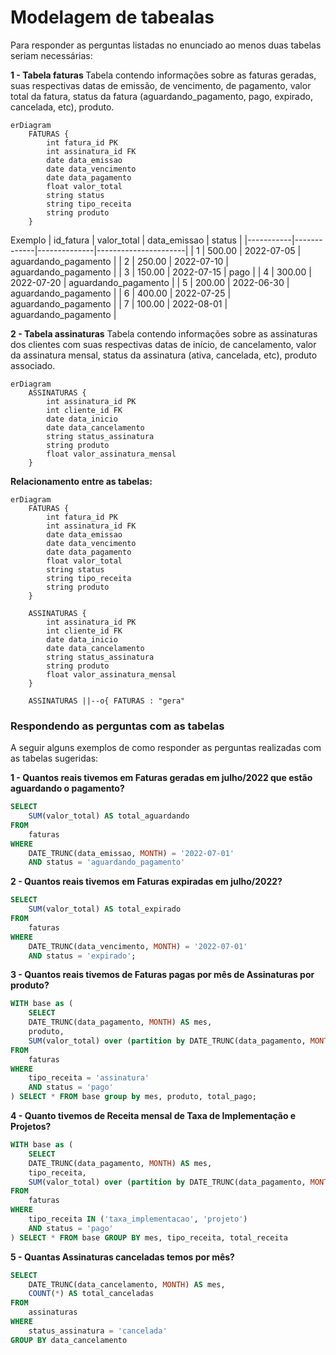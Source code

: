 
# Modelagem de tabealas

Para responder as perguntas listadas no enunciado ao menos duas tabelas seriam necessárias:

<b> 1 - Tabela faturas </b>
Tabela contendo informações sobre as faturas geradas, suas respectivas datas de emissão, de vencimento, de pagamento, valor total da fatura, status da fatura (aguardando_pagamento, pago, expirado, cancelada, etc), produto.


```mermaid
erDiagram
    FATURAS {
        int fatura_id PK
        int assinatura_id FK
        date data_emissao
        date data_vencimento
        date data_pagamento
        float valor_total
        string status
        string tipo_receita
        string produto
    }
```

Exemplo 
| id_fatura | valor_total | data_emissao | status               |
|-----------|-------------|--------------|----------------------|
| 1         | 500.00      | 2022-07-05   | aguardando_pagamento |
| 2         | 250.00      | 2022-07-10   | aguardando_pagamento |
| 3         | 150.00      | 2022-07-15   | pago                 |
| 4         | 300.00      | 2022-07-20   | aguardando_pagamento |
| 5         | 200.00      | 2022-06-30   | aguardando_pagamento |
| 6         | 400.00      | 2022-07-25   | aguardando_pagamento |
| 7         | 100.00      | 2022-08-01   | aguardando_pagamento |



<b>2 - Tabela assinaturas</b>
Tabela contendo informações sobre as assinaturas dos clientes com suas respectivas datas de início, de cancelamento, valor da assinatura mensal, status da assinatura (ativa, cancelada, etc), produto associado.

```mermaid
erDiagram
    ASSINATURAS {
        int assinatura_id PK
        int cliente_id FK
        date data_inicio
        date data_cancelamento
        string status_assinatura
        string produto
        float valor_assinatura_mensal
    }
```

<b>Relacionamento entre as tabelas:</b>

```mermaid
erDiagram
    FATURAS {
        int fatura_id PK
        int assinatura_id FK
        date data_emissao
        date data_vencimento
        date data_pagamento
        float valor_total
        string status
        string tipo_receita
        string produto
    }

    ASSINATURAS {
        int assinatura_id PK
        int cliente_id FK
        date data_inicio
        date data_cancelamento
        string status_assinatura
        string produto
        float valor_assinatura_mensal
    }

    ASSINATURAS ||--o{ FATURAS : "gera"
```

### Respondendo as perguntas com as tabelas

A seguir alguns exemplos de como responder as perguntas realizadas com as tabelas sugeridas:

<b> 1 - Quantos reais tivemos em Faturas geradas em julho/2022 que estão aguardando o pagamento?</b>

```sql
SELECT 
    SUM(valor_total) AS total_aguardando
FROM 
    faturas
WHERE 
    DATE_TRUNC(data_emissao, MONTH) = '2022-07-01'
    AND status = 'aguardando_pagamento'
```


<b>2 - Quantos reais tivemos em Faturas expiradas em julho/2022?</b>

```sql
SELECT 
    SUM(valor_total) AS total_expirado
FROM 
    faturas
WHERE 
    DATE_TRUNC(data_vencimento, MONTH) = '2022-07-01'
    AND status = 'expirado';
```

<b> 3 - Quantos reais tivemos de Faturas pagas por mês de Assinaturas por produto?</b>

```sql
WITH base as (
    SELECT 
    DATE_TRUNC(data_pagamento, MONTH) AS mes,
    produto,
    SUM(valor_total) over (partition by DATE_TRUNC(data_pagamento, MONTH), produto) AS total_pago
FROM 
    faturas
WHERE 
    tipo_receita = 'assinatura'
    AND status = 'pago'
) SELECT * FROM base group by mes, produto, total_pago;
```

<b> 4 - Quanto tivemos de Receita mensal de Taxa de Implementação e Projetos?</b>

```sql
WITH base as (
    SELECT 
    DATE_TRUNC(data_pagamento, MONTH) AS mes,
    tipo_receita,
    SUM(valor_total) over (partition by DATE_TRUNC(data_pagamento, MONTH), tipo_receita) AS total_receita
FROM 
    faturas
WHERE 
    tipo_receita IN ('taxa_implementacao', 'projeto')
    AND status = 'pago'
) SELECT * FROM base GROUP BY mes, tipo_receita, total_receita
```

<b> 5 - Quantas Assinaturas canceladas temos por mês? </b>

```sql
SELECT 
    DATE_TRUNC(data_cancelamento, MONTH) AS mes,
    COUNT(*) AS total_canceladas
FROM 
    assinaturas
WHERE 
    status_assinatura = 'cancelada'
GROUP BY data_cancelamento

```